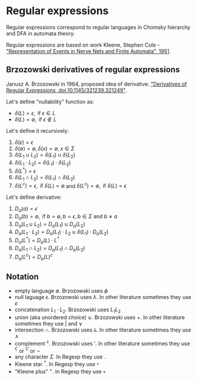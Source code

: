 # Regular expressions

Regular expressions correspond to regular languages in Chomsky hierarchy and DFA in automata theory.

Regular expressions are based on work Kleene, Stephen Cole - ["Representation of Events in Nerve Nets and Finite Automata", 1951](https://www.rand.org/content/dam/rand/pubs/research_memoranda/2008/RM704.pdf).

## Brzozowski derivatives of regular expressions

Janusz A. Brzozowski in 1964, proposed idea of derivative: ["Derivatives of Regular Expressions, doi:10.1145/321239.321249"](https://dl.acm.org/doi/pdf/10.1145/321239.321249).

Let's define "nullability" function as:

- $\delta(L) = \epsilon, \text{ if } \epsilon \in L$
- $\delta(L) = \emptyset, \text{ if } \epsilon \notin L$

Let's define it recursively:

1. $\delta(\epsilon) = \epsilon$
2. $\delta(\emptyset) = \emptyset, \delta(x) = \emptyset, x \in \Sigma$
3. $\delta(L_1 \cup L_2) = \delta(L_1) \cup \delta(L_2)$
4. $\delta(L_1 \cdot L_2) = \delta(L_1) \cdot \delta(L_2)$
5. $\delta(L^*) = \epsilon$
6. $\delta(L_1 \cap L_2) = \delta(L_1) \cap \delta(L_2)$
7. $\delta(L^c) = \epsilon, \text{ if } \delta(L) = \emptyset$ and $\delta(L^c) = \emptyset, \text{ if } \delta(L) = \epsilon$

Let's define derivative:

1. $D_a(a) = \epsilon$
2. $D_a(b) = \emptyset, \text{ if } b = \emptyset, b = \epsilon, b \in \Sigma \text{ and } b \neq a$
3. $D_a(L_1 \cup L_2) = D_a(L_1) \cup D_a(L_2)$
4. $D_a(L_1 \cdot L_2) = D_a(L_1) \cdot L_2 \cup \delta(L_1) \cdot D_a(L_2)$
5. $D_a(L^*) = D_a(L) \cdot L^*$
6. $D_a(L_1 \cap L_2) = D_a(L_1) \cap D_a(L_2)$
7. $D_a(L^c) = D_a(L)^c$

## Notation

- empty language $\emptyset$. Brzozowski uses $\phi$
- null laguage  $\epsilon$. Brzozowski uses $\lambda$. In other literature sometimes they use $\varepsilon$
- concatenation $L_1 \cdot L_2$. Brzozowski uses $L_1L_2$
- union (aka unordered choice) $\cup$. Brzozowski uses $+$. In other literature sometimes they use $|$ and $\lor$
- intersection $\cap$. Brzozowski uses `&`. In other literature sometimes they use $\land$
- complement $^c$. Brzozowski uses $'$. In other literature sometimes they use $^\complement$ or $^C$ or $\lnot$
- any character $\Sigma$. In Regexp they use `.`
- Kleene star $^*$. In Regexp they use `*`
- "Kleene plus" $^+$. In Regexp they use `+`

